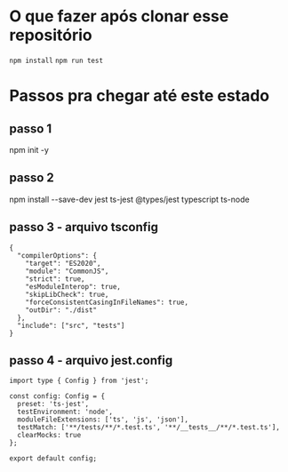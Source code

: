 # O que fazer após clonar esse repositório

`npm install`
`npm run test`

# Passos pra chegar até este estado

## passo 1

npm init -y

## passo 2

npm install --save-dev jest ts-jest @types/jest typescript ts-node

## passo 3 - arquivo tsconfig

```
{
  "compilerOptions": {
    "target": "ES2020",
    "module": "CommonJS",
    "strict": true,
    "esModuleInterop": true,
    "skipLibCheck": true,
    "forceConsistentCasingInFileNames": true,
    "outDir": "./dist"
  },
  "include": ["src", "tests"]
}
```

## passo 4 - arquivo jest.config

```
import type { Config } from 'jest';

const config: Config = {
  preset: 'ts-jest',
  testEnvironment: 'node',
  moduleFileExtensions: ['ts', 'js', 'json'],
  testMatch: ['**/tests/**/*.test.ts', '**/__tests__/**/*.test.ts'],
  clearMocks: true
};

export default config;
```
